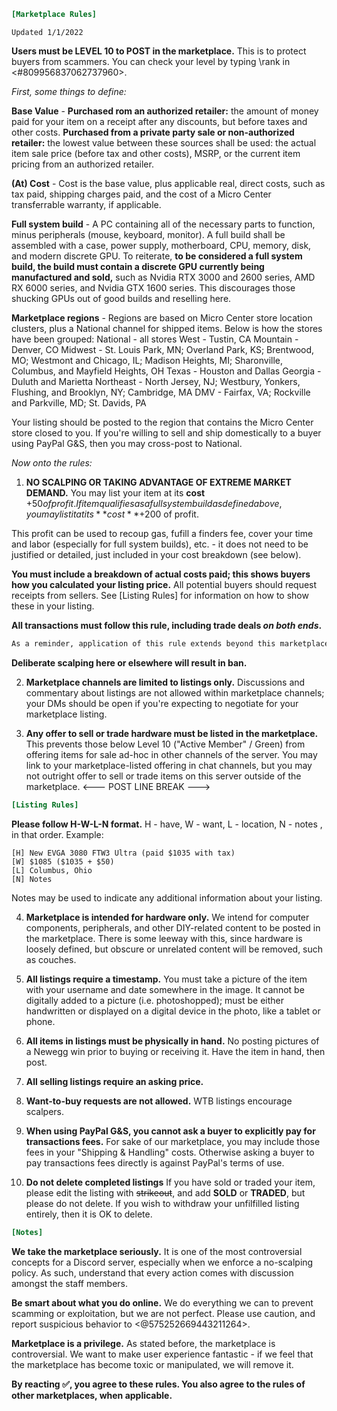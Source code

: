 ```ini
[Marketplace Rules]
```
`Updated 1/1/2022`

**Users must be __LEVEL 10__ to POST in the marketplace.** This is to protect buyers from scammers. You can check your level by typing \rank in <#809956837062737960>.

*First, some things to define:*

**Base Value** -
__Purchased rom an authorized retailer:__ the amount of money paid for your item on a receipt after any discounts, but before taxes and other costs.
__Purchased from a private party sale or non-authorized retailer:__ the lowest value between these sources shall be used: the actual item sale price (before tax and other costs), MSRP, or the current item pricing from an authorized retailer.

**(At) Cost** - Cost is the base value, plus applicable real, direct costs, such as tax paid, shipping charges paid, and the cost of a Micro Center transferrable warranty, if applicable.

**Full system build** - A PC containing all of the necessary parts to function, minus peripherals (mouse, keyboard, monitor). A full build shall be assembled with a case, power supply, motherboard, CPU, memory, disk, and modern discrete GPU. To reiterate, **to be considered a full system build, the build must contain a discrete GPU currently being manufactured and sold,** such as Nvidia RTX 3000 and 2600 series, AMD RX 6000 series, and Nvidia GTX 1600 series. This discourages those shucking GPUs out of good builds and reselling here.

**Marketplace regions** - Regions are based on Micro Center store location clusters, plus a National channel for shipped items. Below is how the stores have been grouped:
    National - all stores
    West - Tustin, CA
    Mountain - Denver, CO
    Midwest - St. Louis Park, MN; Overland Park, KS; Brentwood, MO; Westmont and Chicago, IL; Madison Heights, MI; Sharonville, Columbus, and Mayfield Heights, OH
    Texas - Houston and Dallas
    Georgia - Duluth and Marietta
    Northeast - North Jersey, NJ; Westbury, Yonkers, Flushing, and Brooklyn, NY; Cambridge, MA
    DMV - Fairfax, VA; Rockville and Parkville, MD;  St. Davids, PA

Your listing should be posted to the region that contains the Micro Center store closed to you. If you're willing to sell and ship domestically to a buyer using PayPal G&S, then you may cross-post to National.

*Now onto the rules:*

1. **NO SCALPING OR TAKING ADVANTAGE OF EXTREME MARKET DEMAND.**
You may list your item at its **cost** +$50 of profit. If item qualifies as a full system build as defined above, you may list it at its **cost** +$200 of profit.

This profit can be used to recoup gas, fufill a finders fee, cover your time and labor (especially for full system builds), etc. - it does not need to be justified or detailed, just included in your cost breakdown (see below).

**You must include a breakdown of actual costs paid; this shows buyers how you calculated your listing price.** All potential buyers should request receipts from sellers. See [Listing Rules] for information on how to show these in your listing.

**All transactions must follow this rule, including trade deals *on both ends*.**
```diff
As a reminder, application of this rule extends beyond this marketplace; it includes your selling and trading activity outside of this server, such as on Reddit HWS and FB Marketplace.
```
**Deliberate scalping here or elsewhere will result in ban.**

2. **Marketplace channels are limited to listings only.** Discussions and commentary about listings are not allowed within marketplace channels; your DMs should be open if you're expecting to negotiate for your marketplace listing.

3. **Any offer to sell or trade hardware must be listed in the marketplace.** This prevents those below Level 10 ("Active Member" / Green) from offering items for sale ad-hoc in other channels of the server. You may link to your marketplace-listed offering in chat channels, but you may not outright offer to sell or trade items on this server outside of the marketplace.
<--- POST LINE BREAK --->
```ini
[Listing Rules]
```
**Please follow H-W-L-N format.** H - have, W - want, L - location, N - notes , in that order. Example:
```
[H] New EVGA 3080 FTW3 Ultra (paid $1035 with tax)
[W] $1085 ($1035 + $50)
[L] Columbus, Ohio
[N] Notes
```
Notes may be used to indicate any additional information about your listing.

4. **Marketplace is intended for hardware only.** We intend for computer components, peripherals, and other DIY-related content to be posted in the marketplace. There is some leeway with this, since hardware is loosely defined, but obscure or unrelated content will be removed, such as couches.

5. **All listings require a timestamp.** You must take a picture of the item with your username and date somewhere in the image. It cannot be digitally added to a picture (i.e. photoshopped); must be either handwritten or displayed on a digital device in the photo, like a tablet or phone.

6. **All items in listings must be physically in hand.** No posting pictures of a Newegg win prior to buying or receiving it. Have the item in hand, then post.

7. **All selling listings require an asking price.**

8. **Want-to-buy requests are not allowed.** WTB listings encourage scalpers.

9. **When using PayPal G&S, you cannot ask a buyer to explicitly pay for transactions fees.** For sake of our marketplace, you may include those fees in your "Shipping & Handling" costs. Otherwise asking a buyer to pay transactions fees directly is against PayPal's terms of use.

10.  **Do not delete completed listings** If you have sold or traded your item, please edit the listing with ~~strikeout~~, and add **SOLD** or **TRADED**, but please do not delete. If you wish to withdraw your unfilfilled listing entirely, then it is OK to delete.
```ini
[Notes]
```
**We take the marketplace seriously.** It is one of the most controversial concepts for a Discord server, especially when we enforce a no-scalping policy. As such, understand that every action comes with discussion amongst the staff members.

**Be smart about what you do online.** We do everything we can to prevent scamming or exploitation, but we are not perfect. Please use caution, and report suspicious behavior to <@575252669443211264>.

**Marketplace is a privilege.** As stated before, the marketplace is controversial. We want to make user experience fantastic - if we feel that the marketplace has become toxic or manipulated, we will remove it.


**By reacting :white_check_mark:, you agree to these rules. You also agree to the rules of other marketplaces, when applicable.**